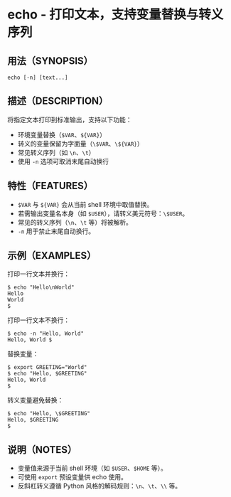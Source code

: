# echo - 打印文本，支持变量替换与转义序列

## 用法（SYNOPSIS）

```shell
echo [-n] [text...]
```


## 描述（DESCRIPTION）

将指定文本打印到标准输出，支持以下功能：

* 环境变量替换（`$VAR`、`${VAR}`）
* 转义的变量保留为字面量（`\$VAR`、`\${VAR}`）
* 常见转义序列（如 `\n`、`\t`）
* 使用 `-n` 选项可取消末尾自动换行


## 特性（FEATURES）

* `$VAR` 与 `${VAR}` 会从当前 shell 环境中取值替换。
* 若需输出变量名本身（如 `$USER`），请转义美元符号：`\$USER`。
* 常见的转义序列（`\n`、`\t` 等）将被解析。
* `-n` 用于禁止末尾自动换行。


## 示例（EXAMPLES）

打印一行文本并换行：

```shell
$ echo "Hello\nWorld"
Hello
World
$ 
```

打印一行文本不换行：

```shell
$ echo -n "Hello, World"
Hello, World $ 
```

替换变量：

```shell
$ export GREETING="World"
$ echo "Hello, $GREETING"
Hello, World
$ 
```

转义变量避免替换：

```shell
$ echo "Hello, \$GREETING"
Hello, $GREETING
$ 
```


## 说明（NOTES）

* 变量值来源于当前 shell 环境（如 `$USER`、`$HOME` 等）。
* 可使用 `export` 预设变量供 echo 使用。
* 反斜杠转义遵循 Python 风格的解码规则：`\n`、`\t`、`\\` 等。
